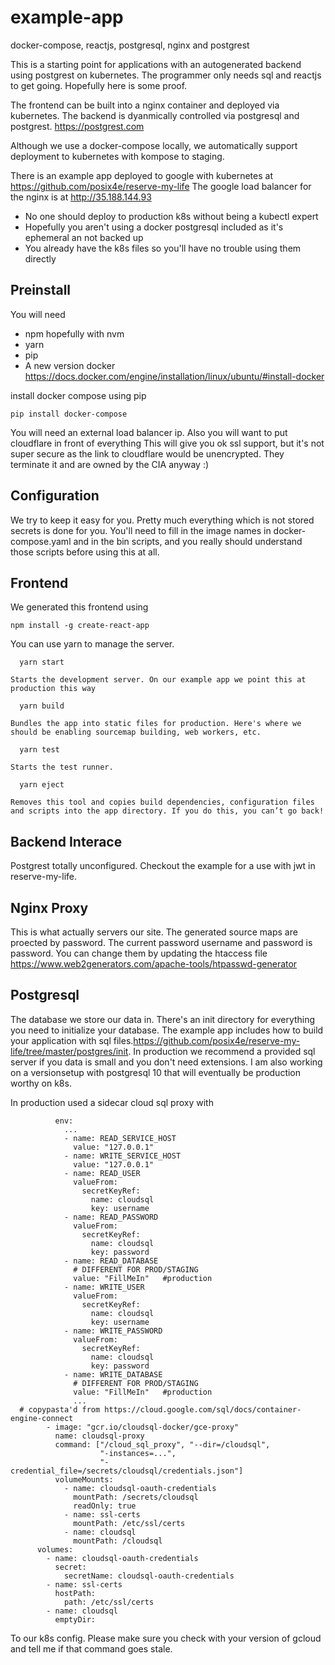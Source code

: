 # example-app
docker-compose, reactjs, postgresql, nginx and postgrest

This is a starting point for applications with an autogenerated backend using postgrest
on kubernetes. The programmer only needs sql and reactjs to get going. Hopefully here is some
proof.

The frontend can be built into a nginx container and deployed
via kubernetes. The backend is dyanmically controlled via postgresql and 
postgrest.
https://postgrest.com

Although we use a docker-compose locally, we automatically support
deployment to kubernetes with kompose to staging. 

There is an example app deployed to google with kubernetes at
https://github.com/posix4e/reserve-my-life
The google load balancer for the nginx is at
http://35.188.144.93

- No one should deploy to production k8s without being a kubectl expert
- Hopefully you aren't using a docker postgresql included as it's ephemeral an not backed up
- You already have the k8s files so you'll have no trouble using them directly

Preinstall
--------

You will need 
 - npm hopefully with nvm
 - yarn
 - pip
 - A new version docker https://docs.docker.com/engine/installation/linux/ubuntu/#install-docker

install docker compose using pip

```
pip install docker-compose
```
You will need an external load balancer ip. Also you will want to put cloudflare in front of everything
This will give you ok ssl support, but it's not super secure as the link to cloudflare would be unencrypted.
They terminate it and are owned by the CIA anyway :)

Configuration
--------
We try to keep it easy for you. Pretty much everything
which is not stored secrets is done for you.
You'll need to fill in the image names in docker-compose.yaml and
 in the bin scripts, and you really should understand those scripts 
 before using this at all.


Frontend
--------
We generated this frontend using
```
npm install -g create-react-app
```
You can use yarn to manage the server.
```
  yarn start
```
    Starts the development server. On our example app we point this at production this way

```
  yarn build
```
    Bundles the app into static files for production. Here's where we should be enabling sourcemap building, web workers, etc.

```
  yarn test
```
    Starts the test runner.

```
  yarn eject
```
    Removes this tool and copies build dependencies, configuration files
    and scripts into the app directory. If you do this, you can’t go back!


Backend Interace
--------

Postgrest totally unconfigured. Checkout the example for a use with jwt in reserve-my-life.

Nginx Proxy
--------

This is what actually servers our site. The generated source maps are proected by password. The current password username and password is password. You can change them by updating the htaccess file
https://www.web2generators.com/apache-tools/htpasswd-generator


Postgresql
--------

The database we store our data in. There's an init directory for everything you need to initialize your database. The example app includes how to build your application with sql files.https://github.com/posix4e/reserve-my-life/tree/master/postgres/init. In production we recommend a provided sql server if you data is small and you don't need extensions. I am also working on a versionsetup with postgresql 10 that will eventually be production worthy on k8s. 

In production used a sidecar cloud sql proxy with
```
          env:
            ...
            - name: READ_SERVICE_HOST
              value: "127.0.0.1"
            - name: WRITE_SERVICE_HOST
              value: "127.0.0.1"
            - name: READ_USER
              valueFrom:
                secretKeyRef:
                  name: cloudsql
                  key: username
            - name: READ_PASSWORD
              valueFrom:
                secretKeyRef:
                  name: cloudsql
                  key: password
            - name: READ_DATABASE
              # DIFFERENT FOR PROD/STAGING
              value: "FillMeIn"   #production
            - name: WRITE_USER
              valueFrom:
                secretKeyRef:
                  name: cloudsql
                  key: username
            - name: WRITE_PASSWORD
              valueFrom:
                secretKeyRef:
                  name: cloudsql
                  key: password
            - name: WRITE_DATABASE
              # DIFFERENT FOR PROD/STAGING
              value: "FillMeIn"   #production
              ...
  # copypasta'd from https://cloud.google.com/sql/docs/container-engine-connect
        - image: "gcr.io/cloudsql-docker/gce-proxy"
          name: cloudsql-proxy
          command: ["/cloud_sql_proxy", "--dir=/cloudsql",
                    "-instances=...",
                    "-credential_file=/secrets/cloudsql/credentials.json"]
          volumeMounts:
            - name: cloudsql-oauth-credentials
              mountPath: /secrets/cloudsql
              readOnly: true
            - name: ssl-certs
              mountPath: /etc/ssl/certs
            - name: cloudsql
              mountPath: /cloudsql
      volumes:
        - name: cloudsql-oauth-credentials
          secret:
            secretName: cloudsql-oauth-credentials
        - name: ssl-certs
          hostPath:
            path: /etc/ssl/certs
        - name: cloudsql
          emptyDir:
``` 
To our k8s config. Please make sure you check with your version of gcloud and tell me if that command goes stale. 
